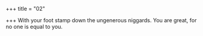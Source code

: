 +++
title = "02"

+++
With your foot stamp down the ungenerous niggards. You are great, for no one is equal to you.  